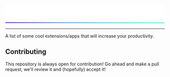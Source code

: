 <p align="center">
  <img src="/assets/banner.png" />
  <img src="/assets/line.png" />
</p>

---

A list of some cool extensions/apps that will increase your productivity.

## Contributing
This repository is always open for contribution! Go ahead and make a pull request, we'll review it and (hopefully) accept it!

